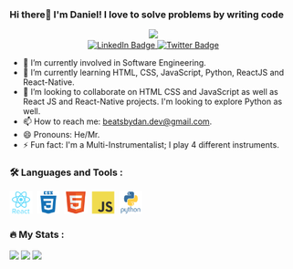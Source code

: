 ### Hi there👋 I'm Daniel! I love to solve problems by writing code

<div id="header" align="center">
  <img src="https://media.giphy.com/media/M9gbBd9nbDrOTu1Mqx/giphy.gif" width="300"/>
</div>

<div id="badges" align="center">
  <a target="_blank" href="https://www.linkedin.com/in/daniel-onyeachonam-7051b5215/">
    <img src="https://img.shields.io/badge/LinkedIn-blue?style=for-the-badge&logo=linkedin&logoColor=white" alt="LinkedIn Badge"/>
  </a>
  <a target="_blank" href="https://twitter.com/beatsby_dan">
    <img src="https://img.shields.io/badge/Twitter-blue?style=for-the-badge&logo=twitter&logoColor=white" alt="Twitter Badge"/>
  </a>
</div>

- 🔭 I’m currently involved in Software Engineering.
- 🌱 I’m currently learning HTML, CSS, JavaScript, Python, ReactJS and React-Native.
- 👯 I’m looking to collaborate on HTML CSS and JavaScript as well as React JS and React-Native projects. I'm looking to explore Python as well.
- 📫 How to reach me: beatsbydan.dev@gmail.com.
- 😄 Pronouns: He/Mr.
- ⚡ Fun fact: I'm a Multi-Instrumentalist; I play 4 different instruments.

### :hammer_and_wrench: Languages and Tools :
<div>
  <img src="https://github.com/devicons/devicon/blob/master/icons/react/react-original-wordmark.svg" title="React" alt="React" width="40" height="40"/>&nbsp;
  <img src="https://github.com/devicons/devicon/blob/master/icons/css3/css3-plain-wordmark.svg"  title="CSS3" alt="CSS" width="40" height="40"/>&nbsp;
  <img src="https://github.com/devicons/devicon/blob/master/icons/html5/html5-original.svg" title="HTML5" alt="HTML" width="40" height="40"/>&nbsp;
  <img src="https://github.com/devicons/devicon/blob/master/icons/javascript/javascript-original.svg" title="JavaScript" alt="JavaScript" width="40" height="40"/>&nbsp;
    <img src="https://github.com/devicons/devicon/blob/master/icons/python/python-original-wordmark.svg" title="Python" alt="Python" width="40" height="40"/>&nbsp;
  </div>

### :fire: My Stats :
<img align="center" src ="https://github-readme-stats.vercel.app/api/top-langs/?username=beatsbydan&theme=dark"/>

<img align="center" src="https://github-readme-stats.vercel.app/api?username=beatsbydan&show_icons=true&theme=dark"/>
<img align="center"src="https://github-readme-streak-stats.herokuapp.com/?user=beatsbydan&theme=dark"/>
